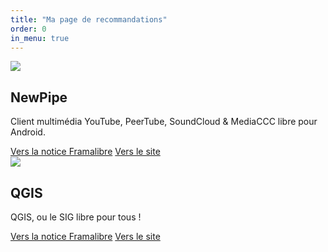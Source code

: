 ```yaml
---
title: "Ma page de recommandations"
order: 0
in_menu: true
---
```

<article class="framalibre-notice">
    <div>
      <img src="https://framalibre.org/images/logo/NewPipe.png">
    </div>
    <div>
      <h2>NewPipe</h2>
      <p>Client multimédia YouTube, PeerTube, SoundCloud &amp; MediaCCC libre pour Android.</p>
      <div>
        <a href="https://framalibre.org/notices/newpipe.html">Vers la notice Framalibre</a>
        <a href="https://newpipe.schabi.org/">Vers le site</a>
      </div>
    </div>
  </article>


  <article class="framalibre-notice">
    <div>
      <img src="https://framalibre.org/images/logo/QGIS.png">
    </div>
    <div>
      <h2>QGIS</h2>
      <p>QGIS, ou le SIG libre pour tous !</p>
      <div>
        <a href="https://framalibre.org/notices/qgis.html">Vers la notice Framalibre</a>
        <a href="https://qgis.org">Vers le site</a>
      </div>
    </div>
  </article> 